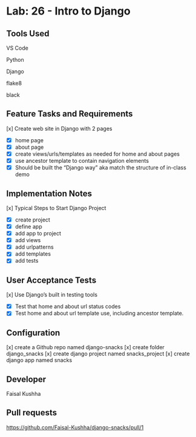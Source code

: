 # Lab: 26 - Intro to Django

## Tools Used

VS Code

Python

Django

flake8

black

## Feature Tasks and Requirements

[x] Create web site in Django with 2 pages

- [x] home page
- [x] about page
- [x] create views/urls/templates as needed for home and about pages
- [x] use ancestor template to contain navigation elements
- [x] Should be built the “Django way” aka match the structure of in-class demo

## Implementation Notes

[x] Typical Steps to Start Django Project

- [x] create project
- [x] define app
- [x] add app to project
- [x] add views
- [x] add urlpatterns
- [x] add templates
- [x] add tests

## User Acceptance Tests

[x] Use Django’s built in testing tools

- [x] Test that home and about url status codes
- [x] Test home and about url template use, including ancestor template.

## Configuration

[x] create a Github repo named django-snacks
[x] create folder django_snacks
[x] create django project named snacks_project
[x] create django app named snacks

## Developer

Faisal Kushha

## Pull requests

https://github.com/Faisal-Kushha/django-snacks/pull/1
